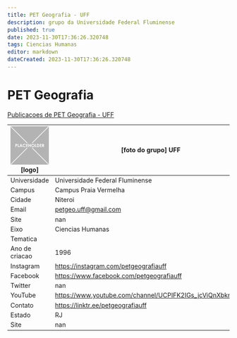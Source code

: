 ```yaml
---
title: PET Geografia - UFF
description: grupo da Universidade Federal Fluminense
published: true
date: 2023-11-30T17:36:26.320748
tags: Ciencias Humanas
editor: markdown
dateCreated: 2023-11-30T17:36:26.320748
---
```


# PET Geografia

[Publicacoes de PET Geografia - UFF](/atividade/51PETGeografiaUFF/feed.md)

| ![placeholder.png](/placeholder.png) [logo] | [foto do grupo] UFF         |
| ------------------------------------------- | ------------------------------------------------- |
| Universidade                                | Universidade Federal Fluminense      |
| Campus                                      | Campus Praia Vermelha            |
| Cidade                                      | Niteroi             |
| Email                                       | petgeo.uff@gmail.com             |
| Site                                        | nan              |
| Eixo                                        | Ciencias Humanas              |
| Tematica                                    |           |
| Ano de criacao                              | 1996        |
| Instagram                                   | https://instagram.com/petgeografiauff         |
| Facebook                                    | https://www.facebook.com/petgeografiauff          |
| Twitter                                     | nan           |
| YouTube                                     | https://www.youtube.com/channel/UCPIFK2IGs_jcViQnXbkmOdQ           |
| Contato                                     | https://linktr.ee/petgeografiauff         |
| Estado                                      |  RJ            |
| Site                                        | nan |
